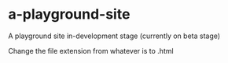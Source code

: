 # a-playground-site
A playground site in-development stage (currently on beta stage)

Change the file extension from whatever is to .html
